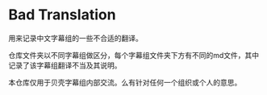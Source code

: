 # Bad Translation


用来记录中文字幕组的一些不合适的翻译。

仓库文件夹以不同字幕组做区分，每个字幕组文件夹下方有不同的md文件，其中记录了该字幕组翻译不当及其说明。

本仓库仅用于贝壳字幕组内部交流。么有针对任何一个组织或个人的意思。
